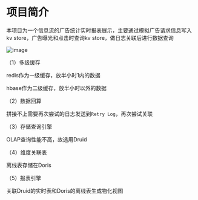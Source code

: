 # 项目简介
  本项目为一个信息流的广告统计实时报表展示，主要通过模拟⼴告请求信息写⼊kv store，⼴告曝光和点击时查询kv store，做⽇志关联后进行数据查询 

![image](https://user-images.githubusercontent.com/102495852/225844619-62f8957e-0ba2-4f7b-9535-701a8586928a.png)


（1）多级缓存

redis作为一级缓存，放半小时1内的数据

hbase作为二级缓存，放半小时以外的数据

（2）数据回算

拼接不上需要再次尝试的日志发送到`Retry Log`，再次尝试关联

（3）存储查询引擎

OLAP查询性能不高，故选用Druid

（4）维度关联表

离线表存储在Doris

（5）报表引擎

关联Druid的实时表和Doris的离线表生成物化视图
